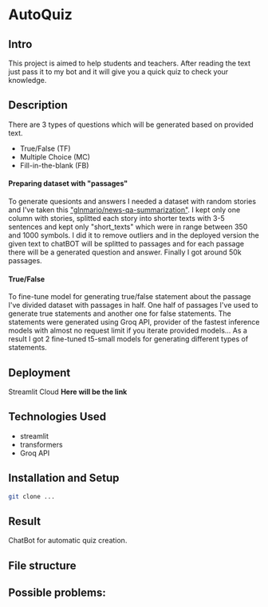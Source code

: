 # AutoQuiz

## Intro
This project is aimed to help students and teachers. After reading the text just pass it to my bot and it will give you a quick quiz to check your knowledge.

## Description
There are 3 types of questions which will be generated based on provided text.

- True/False (TF)
- Multiple Choice (MC)
- Fill-in-the-blank (FB)

#### Preparing dataset with "passages"
To generate quesionts and answers I needed a dataset with random stories and I've taken this ["glnmario/news-qa-summarization"](https://huggingface.co/datasets/glnmario/news-qa-summarization). I kept only one column with stories, splitted each story into shorter texts with 3-5 sentences and kept only "short_texts" which were in range between 350 and 1000 symbols. I did it to remove outliers and in the deployed version the given text to chatBOT will be splitted to passages and for each passage there will be a generated question and answer. Finally I got around 50k passages.

#### True/False
To fine-tune model for generating true/false statement about the passage I've divided dataset with passages in half. One half of passages I've used to generate true statements and another one for false statements. The statements were generated using Groq API, provider of the fastest inference models with almost no request limit if you iterate provided models... As a result I got 2 fine-tuned t5-small models for generating different types of statements.


## Deployment 
Streamlit Cloud **Here will be the link**

## Technologies Used

- streamlit
- transformers
- Groq API

## Installation and Setup 
```bash
git clone ...
```

## Result 
ChatBot for automatic quiz creation. 


## File structure



## Possible problems: